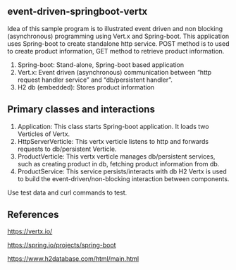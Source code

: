 ## event-driven-springboot-vertx
Idea of this sample program is to illustrated event driven and non blocking (asynchronous) programming using Vert.x and Spring-boot. 
This application uses Spring-boot to create standalone http service. 
POST method is to used to create product information, GET method to retrieve product information.

1.  Spring-boot: 	Stand-alone, Spring-boot based application
2.  Vert.x: 	Event driven (asynchronous) communication between “http request handler service” and “db/persistent handler”.
3.  H2 db (embedded): Stores product information

## Primary classes and interactions
1.	Application: This class starts Spring-boot application. It loads two Verticles of Vertx.
2.	HttpServerVerticle: This vertx verticle listens to http and forwards requests to db/persistent Verticle.
3.	ProductVerticle: This vertx verticle manages db/persistent services, such as creating product in db, fetching product information from db.
4.	ProductService: This service persists/interacts with db H2
Vertx is used to build the event-driven/non-blocking interaction between components.

Use test data and curl commands to test.

## References

https://vertx.io/

https://spring.io/projects/spring-boot

https://www.h2database.com/html/main.html
